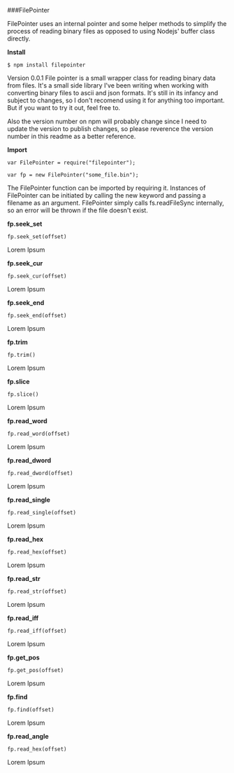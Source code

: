 ###FilePointer

FilePointer uses an internal pointer and some helper methods to simplify the process of reading binary files as opposed to using Nodejs' buffer class directly.

**Install**  
```
$ npm install filepointer
```  

Version 0.0.1 File pointer is a small wrapper class for reading binary data from files. It's a small side library I've been writing when working with converting binary files to ascii and json formats. It's still in its infancy and subject to changes, so I don't recomend using it for anything too important. But if you want to try it out, feel free to.  

Also the version number on npm will probably change since I need to update the version to publish changes, so please reverence the version number in this readme as a better reference.

**Import**  
```
var FilePointer = require("filepointer");

var fp = new FilePointer("some_file.bin");
```

The FilePointer function can be imported by requiring it. Instances of FilePointer can be initiated by calling the new keyword and passing a filename as an argument. FilePointer simply calls fs.readFileSync internally, so an error will be thrown if the file doesn't exist.


**fp.seek_set**
```
fp.seek_set(offset) 
```

Lorem Ipsum

**fp.seek_cur**
```
fp.seek_cur(offset) 
```

Lorem Ipsum

**fp.seek_end**
```
fp.seek_end(offset) 
```

Lorem Ipsum

**fp.trim**
```
fp.trim() 
```

Lorem Ipsum

**fp.slice**
```
fp.slice() 
```

Lorem Ipsum

**fp.read_word**
```
fp.read_word(offset) 
```

Lorem Ipsum

**fp.read_dword**
```
fp.read_dword(offset) 
```

Lorem Ipsum

**fp.read_single**
```
fp.read_single(offset) 
```

Lorem Ipsum

**fp.read_hex**
```
fp.read_hex(offset) 
```

Lorem Ipsum

**fp.read_str**
```
fp.read_str(offset) 
```

Lorem Ipsum

**fp.read_iff**
```
fp.read_iff(offset) 
```

Lorem Ipsum

**fp.get_pos**
```
fp.get_pos(offset) 
```

Lorem Ipsum

**fp.find**
```
fp.find(offset) 
```

Lorem Ipsum

**fp.read_angle**
```
fp.read_hex(offset) 
```

Lorem Ipsum

